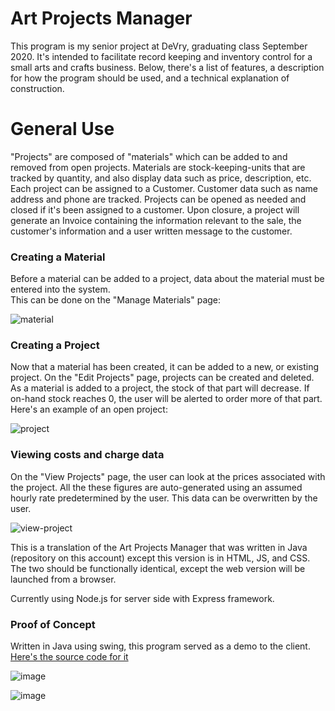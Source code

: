 # Art Projects Manager

This program is my senior project at DeVry, graduating class September 2020.
It's intended to facilitate record keeping and inventory control for a small arts and crafts business.
Below, there's a list of features, a description for how the program should be used, and a technical explanation of construction.


# General Use

"Projects" are composed of "materials" which can be added to and removed from open projects.  Materials are stock-keeping-units that are tracked by quantity, and also display data such as price, description, etc. Each project can be assigned to a Customer.  Customer data such as name address and phone are tracked.  Projects can be opened as needed and closed if it's been assigned to a customer.  Upon closure, a project will generate an Invoice containing the information relevant to the sale, the customer's information and a user written message to the customer.  

### Creating a Material
Before a material can be added to a project, data about the material must be entered into the system.  
This can be done on the "Manage Materials" page:

![material](https://user-images.githubusercontent.com/43157092/95593179-5b774200-0a17-11eb-808e-2ddc94e05667.jpg)

### Creating a Project

Now that a material has been created, it can be added to a new, or existing project.
On the "Edit Projects" page, projects can be created and deleted.  As a material is added to a project, the stock of that part will decrease.  If on-hand stock reaches 0, the user will be alerted to order more of that part.  
Here's an example of an open project:

![project](https://user-images.githubusercontent.com/43157092/95590120-a8591980-0a13-11eb-9855-6491a4a48e1f.jpg)

### Viewing costs and charge data

On the "View Projects" page, the user can look at the prices associated with the project.  All the these figures are auto-generated using an assumed hourly rate predetermined by the user. This data can be overwritten by the user.

![view-project](https://user-images.githubusercontent.com/43157092/95593607-e8ba9680-0a17-11eb-9286-51aa1a8de75f.jpg)


This is a translation of the Art Projects Manager that was written in Java (repository on this account) except this version is in HTML, JS, and CSS. The two should be functionally identical, except the web version will be launched from a browser.

Currently using Node.js for server side with Express framework.

### Proof of Concept

Written in Java using swing, this program served as a demo to the client. 
[Here's the source code for it](https://github.com/peteparkinson/Art-Projects-Manager "GitHub - Art Projects Manager")

![image](https://user-images.githubusercontent.com/43157092/50621709-9b6dd480-0ed5-11e9-8df7-406eeae3f9b3.png)

![image](https://user-images.githubusercontent.com/43157092/50621699-7d07d900-0ed5-11e9-804c-2754106cb3f3.png)
